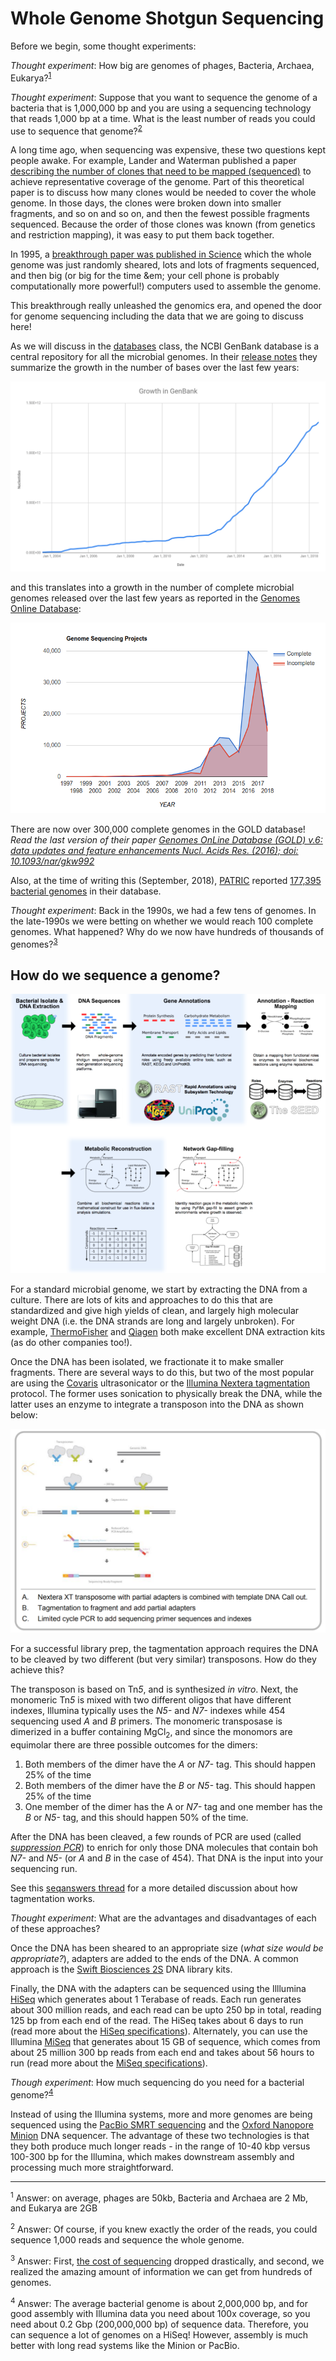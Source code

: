 # Whole Genome Shotgun Sequencing

Before we begin, some thought experiments:

*Thought experiment*: How big are genomes of phages, Bacteria, Archaea, Eukarya?<sup>[1](#footnote1)</sup>

*Thought experiment*: Suppose that you want to sequence the genome of a bacteria that is 1,000,000 bp and you are using a sequencing technology that reads 1,000 bp at a time. What is the least number of reads you could use to sequence that genome?<sup>[2](#footnote2)</sup>

A long time ago, when sequencing was expensive, these two questions kept people awake. For example, Lander and Waterman published a paper [describing the number of clones that need to be mapped (sequenced)](https://www.ncbi.nlm.nih.gov/pubmed/3294162) to achieve representative coverage of the genome. Part of this theoretical paper is to discuss how many clones would be needed to cover the whole genome. In those days, the clones were broken down into smaller fragments, and so on and so on, and then the fewest possible fragments sequenced. Because the order of those clones was known (from genetics and restriction mapping), it was easy to put them back together.

In 1995, a [breakthrough paper was published in Science](http://science.sciencemag.org/content/269/5223/496) which the whole genome was just randomly sheared, lots and lots of fragments sequenced, and then big (or big for the time &em; your cell phone is probably computationally more powerful!) computers used to assemble the genome.

This breakthrough really unleashed the genomics era, and opened the door for genome sequencing including the data that we are going to discuss here!

As we will discuss in the [databases](../Databases/) class, the NCBI GenBank database is a central repository for all the microbial genomes. In their [release notes](ftp://ftp.ncbi.nih.gov/refseq/release/release-statistics/bacteria.acc_taxid_growth.txt) they summarize the growth in the number of bases over the last few years:

![Growth in GenBank over the last years](images/GenBankGrowth.png)

and this translates into a growth in the number of complete microbial genomes released over the last few years as reported in the [Genomes Online Database](https://gold.jgi.doe.gov/statistics):

[![Growth in genomes per year](images/GenomesOnlineGrowth.png)](https://gold.jgi.doe.gov/statistics)

There are now over 300,000 complete genomes in the GOLD database! *Read the last version of their paper [Genomes OnLine Database (GOLD) v.6: data updates and feature enhancements Nucl. Acids Res. (2016); doi: 10.1093/nar/gkw992](https://www.ncbi.nlm.nih.gov/pmc/articles/PMC5210664/)*

Also, at the time of writing this (September, 2018), [PATRIC](http://patricbrc.org) reported [177,395 bacterial genomes](https://www.patricbrc.org/view/Taxonomy/2) in their database.

*Thought experiment*: Back in the 1990s, we had a few tens of genomes. In the late-1990s we were betting on whether we would reach 100 complete genomes. What happened? Why do we now have hundreds of thousands of genomes?<sup>[3](#footnote3)</sup>

## How do we sequence a genome?

![Genomics and Modeling](images/GenomicsAndModeling.png)

For a standard microbial genome, we start by extracting the DNA from a culture. There are lots of kits and approaches to do this that are standardized and give high yields of clean, and largely high molecular weight DNA (i.e. the DNA strands are long and largely unbroken). For example, [ThermoFisher](http://www.thermofisher.com/us/en/home/life-science/dna-rna-purification-analysis/genomic-dna-extraction/) and [Qiagen](https://www.qiagen.com/us/shop/sample-technologies/dna) both make excellent DNA extraction kits (as do other companies too!). 

Once the DNA has been isolated, we fractionate it to make smaller fragments. There are several ways to do this, but two of the most popular are using the [Covaris](https://covaris.com/instruments/) ultrasonicator or the [Illumina Nextera tagmentation](https://www.illumina.com/content/dam/illumina-marketing/documents/products/technotes/nextera-xt-troubleshooting-technical-note.pdf) protocol. The former uses sonication to physically break the DNA, while the latter uses an enzyme to integrate a transposon into the DNA as shown below:

![how tagmentation works](images/tagmentation.png)

For a successful library prep, the tagmentation approach requires the DNA to be cleaved by two different (but very similar) transposons. How do they achieve this? 

The transposon is based on Tn*5*, and is synthesized *in vitro*. Next, the monomeric Tn*5* is mixed with two different oligos that have different indexes, Illumina typically uses the *N5-* and *N7-* indexes while 454 sequencing used *A* and *B* primers. The monomeric transposase is dimerized in a buffer containing MgCl<sub>2</sub>, and since the monomors are equimolar there are three possible outcomes for the dimers:
1. Both members of the dimer have the *A* or *N7-* tag. This should happen 25% of the time
2. Both members of the dimer have the *B* or *N5-* tag. This should happen 25% of the time
3. One member of the dimer has the A or *N7-* tag and one member has the *B* or *N5-* tag, and this should happen 50% of the time.

After the DNA has been cleaved, a few rounds of PCR are used (called [*suppression PCR*](http://www.nature.com/app_notes/nmeth/2009/091011/full/nmeth.f.272.html)) to enrich for only those DNA molecules that contain boh *N7-* and *N5-* (or *A* and *B* in the case of 454). That DNA is the input into your sequencing run. 

See this [seqanswers thread](http://seqanswers.com/forums/archive/index.php/t-50155.html) for a more detailed discussion about how tagmentation works.


*Thought experiment*: What are the advantages and disadvantages of each of these approaches?

Once the DNA has been sheared to an appropriate size (*what size would be appropriate?*), adapters are added to the ends of the DNA. A common approach is the [Swift Biosciences 2S](https://swiftbiosci.com/wp-content/uploads/2016/11/16-1117_SellSheet-2S-Family-v4-hires_no-crops.pdf) DNA library kits.

Finally, the DNA with the adapters can be sequenced using the Illlumina [HiSeq](https://www.illumina.com/systems/sequencing-platforms/hiseq-2500.html) which generates about 1 Terabase of reads. Each run generates about 300 million reads, and each read can be upto 250 bp in total, reading 125 bp from each end of the read. The HiSeq takes about 6 days to run (read more about the [HiSeq specifications](https://www.illumina.com/systems/sequencing-platforms/hiseq-2500/specifications.html)). Alternately, you can use the Illumina [MiSeq](https://www.illumina.com/systems/sequencing-platforms/miseq.html) that generates about 15 GB of sequence, which comes from about 25 million 300 bp reads from each end and takes about 56 hours to run (read more about the [MiSeq specifications](https://www.illumina.com/systems/sequencing-platforms/miseq/specifications.html)).

*Though experiment*: How much sequencing do you need for a bacterial genome?<sup>[4](#footnote4)</sup>

Instead of using the Illumina systems, more and more genomes are being sequenced using the [PacBio SMRT sequencing](https://www.pacb.com/smrt-science/smrt-sequencing/) and the [Oxford Nanopore Minion](https://nanoporetech.com/products/minion) DNA sequencer. The advantage of these two technologies is that they both produce much longer reads - in the range of 10-40 kbp versus 100-300 bp for the Illumina, which makes downstream assembly and processing much more straightforward.

---
<sup><a name="footnote1">1</a></sup> Answer: on average, phages are 50kb, Bacteria and Archaea are 2 Mb, and Eukarya are 2GB

<sup><a name="footnote2">2</a></sup> Answer: Of course, if you knew exactly the order of the reads, you could sequence 1,000 reads and sequence the whole genome.

<sup><a name="footnote3">3</a></sup> Answer: First, [the cost of sequencing](../Sequencing#cost-of-dna-sequencing) dropped drastically, and second, we realized the amazing amount of information we can get from hundreds of genomes.

<sup><a name="footnote4">4</a></sup> Answer: The average bacterial genome is about 2,000,000 bp, and for good assembly with Illumina data you need about 100x coverage, so you need about 0.2 Gbp (200,000,000 bp) of sequence data. Therefore, you can sequence a lot of genomes on a HiSeq! However, assembly is much better with long read systems like the Minion or PacBio.

